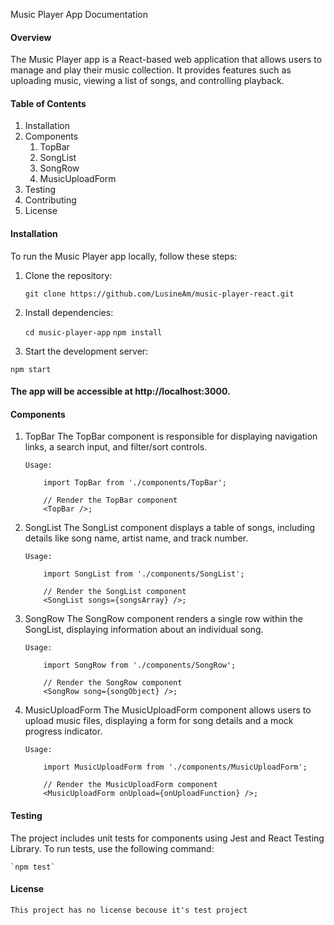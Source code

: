Music Player App Documentation

#### Overview

The Music Player app is a React-based web application that allows users to manage and play their music collection. It provides features such as uploading music, viewing a list of songs, and controlling playback.

#### Table of Contents

1. Installation
2. Components
   1. TopBar
   2. SongList
   3. SongRow
   4. MusicUploadForm
3. Testing
4. Contributing
5. License

#### Installation

To run the Music Player app locally, follow these steps:

1. Clone the repository:

   `git clone https://github.com/LusineAm/music-player-react.git`

2. Install dependencies:

   `cd music-player-app`
   `npm install`

3. Start the development server:

`npm start`

#### The app will be accessible at http://localhost:3000.

#### Components

1.  TopBar
    The TopBar component is responsible for displaying navigation links, a search input, and filter/sort controls.

        Usage:

            import TopBar from './components/TopBar';

            // Render the TopBar component
            <TopBar />;

2.  SongList
    The SongList component displays a table of songs, including details like song name, artist name, and track number.

        Usage:

            import SongList from './components/SongList';

            // Render the SongList component
            <SongList songs={songsArray} />;

3.  SongRow
    The SongRow component renders a single row within the SongList, displaying information about an individual song.

        Usage:

            import SongRow from './components/SongRow';

            // Render the SongRow component
            <SongRow song={songObject} />;

4.  MusicUploadForm
    The MusicUploadForm component allows users to upload music files, displaying a form for song details and a mock progress indicator.

        Usage:

            import MusicUploadForm from './components/MusicUploadForm';

            // Render the MusicUploadForm component
            <MusicUploadForm onUpload={onUploadFunction} />;

#### Testing

The project includes unit tests for components using Jest and React Testing Library. To run tests, use the following command:

    `npm test`

#### License

    This project has no license becouse it's test project
